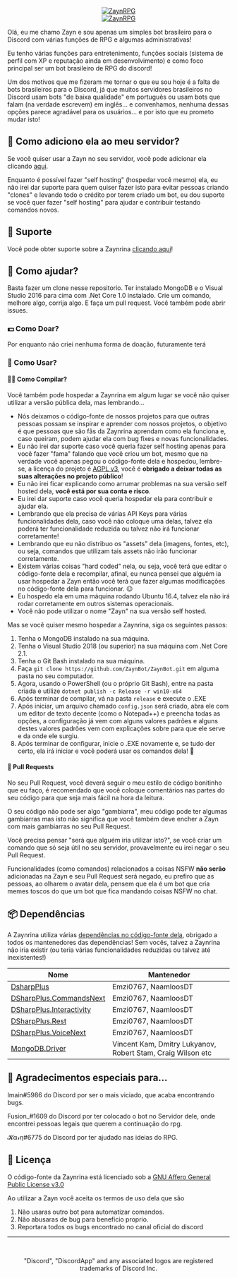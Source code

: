 <p align="center"><a href="https://discordbots.org/bot/459873132975620134" >
  <img src="https://discordbots.org/api/widget/459873132975620134.svg" alt="ZaynRPG" />
</a><br>
  <a href="https://discordbots.org/bot/459873132975620134" >
  <img src="https://discordbots.org/api/widget/status/459873132975620134.svg" alt="ZaynRPG" />
</a></p>
Olá, eu me chamo Zayn e sou apenas um simples bot brasileiro para o Discord com várias funções de RPG e algumas administrativas!

Eu tenho várias funções para entretenimento, funções sociais (sistema de perfil com XP e reputação ainda em desenvolvimento) e como foco principal ser um bot brasileiro de RPG do discord!

Um dos motivos que me fizeram me tornar o que eu sou hoje é a falta de bots brasileiros para o Discord, já que muitos servidores brasileiros no Discord usam bots "de baixa qualidade" em português ou usam bots que falam (na verdade escrevem) em inglês... e convenhamos, nenhuma dessas opções parece agradável para os usuários... e por isto que eu prometo mudar isto!

## 🤔 Como adiciono ela ao meu servidor?

Se você quiser usar a Zayn no seu servidor, você pode adicionar ela clicando [aqui](https://discordapp.com/api/oauth2/authorize?client_id=459873132975620134&permissions=469887175&scope=bot).

Enquanto é possível fazer "self hosting" (hospedar você mesmo) ela, eu não irei dar suporte para quem quiser fazer isto para evitar pessoas criando "clones" e levando todo o crédito por terem criado um bot, eu dou suporte se você quer fazer "self hosting" para ajudar e contribuir testando comandos novos.

## 💁 Suporte

Você pode obter suporte sobre a Zaynrina [clicando aqui](https://discord.gg/GGRnMQu)!

## 🙋 Como ajudar?

Basta fazer um clone nesse repositorio.
Ter instalado MongoDB e o Visual Studio 2016 para cima com .Net Core 1.0 instalado.
Crie um comando, melhore algo, corrija algo. E faça um pull request.
Você também pode abrir issues.

### 💵 Como Doar?

Por enquanto não criei nenhuma forma de doação, futuramente terá

### 🙌 Como Usar?
#### 👨‍💻 Como Compilar?

Você também pode hospedar a Zaynrina em algum lugar se você não quiser utilizar a versão pública dela, mas lembrando...
* Nós deixamos o código-fonte de nossos projetos para que outras pessoas possam se inspirar e aprender com nossos projetos, o objetivo é que pessoas que são fãs da Zaynrina aprendam como ela funciona e, caso queiram, podem ajudar ela com bug fixes e novas funcionalidades.
* Eu não irei dar suporte caso você queria fazer self hosting apenas para você fazer "fama" falando que você criou um bot, mesmo que na verdade você apenas pegou o código-fonte dela e hospedou, lembre-se, a licença do projeto é [AGPL v3](https://github.com/ZaynBot/ZaynBot/blob/master/LICENSE), você é **obrigado a deixar todas as suas alterações no projeto público**!
* Eu não irei ficar explicando como arrumar problemas na sua versão self hosted dela, **você está por sua conta e risco**.
* Eu irei dar suporte caso você queria hospedar ela para contribuir e ajudar ela.
* Lembrando que ela precisa de várias API Keys para várias funcionalidades dela, caso você não coloque uma delas, talvez ela poderá ter funcionalidade reduzida ou talvez não irá funcionar corretamente!
* Lembrando que eu não distribuo os "assets" dela (imagens, fontes, etc), ou seja, comandos que utilizam tais assets não irão funcionar corretamente.
* Existem várias coisas "hard coded" nela, ou seja, você terá que editar o código-fonte dela e recompilar, afinal, eu nunca pensei que alguém ia usar hospedar a Zayn  então você terá que fazer algumas modificações no código-fonte dela para funcionar. 😉
* Eu hospedo ela em uma máquina rodando Ubuntu 16.4, talvez ela não irá rodar corretamente em outros sistemas operacionais.
* Você não pode utilizar o nome "Zayn" na sua versão self hosted.

Mas se você quiser mesmo hospedar a Zaynrina, siga os seguintes passos:
1. Tenha o MongoDB instalado na sua máquina.
2. Tenha o Visual Studio 2018 (ou superior) na sua máquina com .Net Core 2.1.
3. Tenha o Git Bash instalado na sua máquina.
4. Faça ```git clone https://github.com/ZaynBot/ZaynBot.git``` em alguma pasta no seu computador.
5. Agora, usando o PowerShell (ou o próprio Git Bash), entre na pasta criada e utilize `dotnet publish -c Release -r win10-x64`
6. Após terminar de compilar, vá na pasta `release` e execute o .EXE
7. Após iniciar, um arquivo chamado `config.json` será criado, abra ele com um editor de texto decente (como o Notepad++) e preencha todas as opções, a configuração já vem com alguns valores padrões e alguns destes valores padrões vem com explicações sobre para que ele serve e da onde ele surgiu.
8. Após terminar de configurar, inicie o .EXE novamente e, se tudo der certo, ela irá iniciar e você poderá usar os comandos dela! 🎉

#### 🔀 Pull Requests

No seu Pull Request, você deverá seguir o meu estilo de código bonitinho que eu faço, é recomendado que você coloque comentários nas partes do seu código para que seja mais fácil na hora da leitura.

O seu código não pode ser algo "gambiarra", meu código pode ter algumas gambiarras mas isto não significa que você também deve encher a Zayn com mais gambiarras no seu Pull Request.

Você precisa pensar "será que alguém iria utilizar isto?", se você criar um comando que só seja útil no seu servidor, provavelmente eu irei negar o seu Pull Request.

Funcionalidades (como comandos) relacionados a coisas NSFW **não serão** adicionadas na Zayn e seu Pull Request será negado, eu prefiro que as pessoas, ao olharem o avatar dela, pensem que ela é um bot que cria memes toscos do que um bot que fica mandando coisas NSFW no chat.

## 📦 Dependências

A Zaynrina utiliza várias [dependências no código-fonte dela](https://github.com/ZaynBot/ZaynBot/blob/master/ZaynBot/ZaynBot.csproj), obrigado a todos os mantenedores das dependências! Sem vocês, talvez a Zaynrina não iria existir (ou teria várias funcionalidades reduzidas ou talvez até inexistentes!)

| Nome  | Mantenedor |
| ------------- | ------------- |
| [DsharpPlus](https://github.com/DSharpPlus/DSharpPlus) | Emzi0767, NaamloosDT  |
| [DSharpPlus.CommandsNext](https://github.com/DSharpPlus/DSharpPlus) | Emzi0767, NaamloosDT  |
| [DSharpPlus.Interactivity](https://github.com/DSharpPlus/DSharpPlus) | Emzi0767, NaamloosDT  |
| [DSharpPlus.Rest](https://github.com/DSharpPlus/DSharpPlus) | Emzi0767, NaamloosDT  |
| [DSharpPlus.VoiceNext](https://github.com/DV8FromTheWorld/JDA) | Emzi0767, NaamloosDT  |
| [MongoDB.Driver](https://github.com/mongodb/mongo-csharp-driver) |  Vincent Kam, Dmitry Lukyanov, Robert Stam, Craig Wilson etc  |

## 💫 Agradecimentos especiais para...

Imain#5986 do Discord por ser o mais viciado, que acaba encontrando bugs.

Fusion_#1609 do Discord por ter colocado o bot no Servidor dele, onde encontrei pessoas legais que querem a continuação do rpg.

𝓚α𝓇η#6775 do Discord por ter ajudado nas ideias do RPG.

## 📄 Licença

O código-fonte da Zaynrina está licenciado sob a [GNU Affero General Public License v3.0](https://github.com/ZaynBot/ZaynBot/blob/master/LICENSE)

Ao utilizar a Zayn você aceita os termos de uso dela que são
1. Não usaras outro bot para automatizar comandos.
2. Não abusaras de bug para beneficio proprio.
3. Reportara todos os bugs encontrado no canal oficial do discord

<hr>
<br>
<p align="center">"Discord", "DiscordApp" and any associated logos are registered trademarks of Discord Inc.</p>
